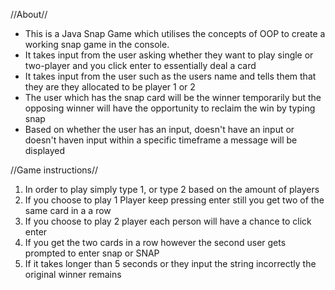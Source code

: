 //About//
* This is a Java Snap Game which utilises the concepts of OOP to create a working snap game in the console.
* It takes input from the user asking whether they want to play single or two-player and you click enter to essentially deal a card
* It takes input from the user such as the users name and tells them that they are they allocated to be player 1 or 2
* The user which has the snap card will be the winner temporarily but the opposing winner will have the opportunity to reclaim the win
  by typing snap
* Based on whether the user has an input, doesn't have an input or doesn't haven input within a specific timeframe a message will be
  displayed


//Game instructions//
1) In order to play simply type 1, or type 2 based on the amount of players
2) If you choose to play 1 Player keep pressing enter still you get two of the same card in a a row
3) If you choose to play 2 player each person will have a chance to click enter
4) If you get the two cards in a row however the second user gets prompted to enter snap or SNAP
5) If it takes longer than 5 seconds or they input the string incorrectly the original winner remains